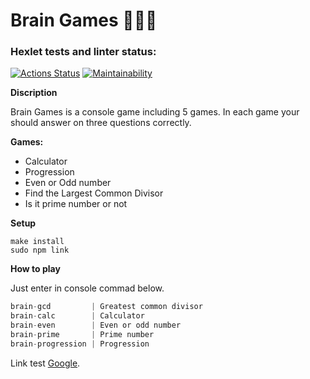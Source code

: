# Brain Games 🎲🎲🎲
### Hexlet tests and linter status:
[![Actions Status](https://github.com/tigp/frontend-project-lvl1/workflows/hexlet-check/badge.svg)](https://github.com/tigp/frontend-project-lvl1/actions)
[![Maintainability](https://api.codeclimate.com/v1/badges/a99a88d28ad37a79dbf6/maintainability)](https://codeclimate.com/github/codeclimate/codeclimate/maintainability)

**Discription**

Brain Games is a console game including 5 games. In each game your should answer on three questions correctly.

**Games:**
- Calculator
- Progression
- Even or Odd number
- Find the Largest Common Divisor
- Is it prime number or not

**Setup**

```
make install
sudo npm link
```

**How to play**

Just enter in console commad below.

```javascript
brain-gcd         | Greatest common divisor
brain-calc        | Calculator
brain-even        | Even or odd number
brain-prime       | Prime number
brain-progression | Progression
```

Link test [Google](https://www.google.com "The worst privacy").
